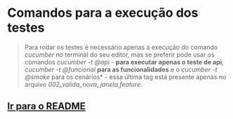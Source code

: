 # Comandos para a execução dos testes

> Para rodar os testes é necessário apenas a execução do comando *cucumber* no terminal do seu editor, mas se preferir pode usar os comandos _cucumber -t @api_ - **para executar apenas o teste de api**, _cucumber -t @funcional_ **para as funcionalidades** e o _cucumber -t @smoke_ para os cenários* - essa última tag está presente apenas no arquivo *002_valida_nova_janela.feature*.

## [Ir para o README](../README.md)